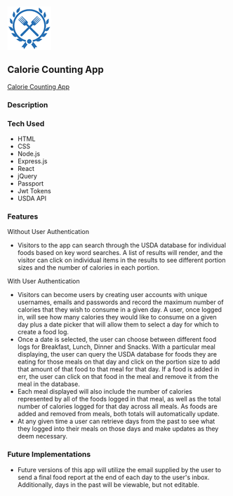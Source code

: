 ![alt text](https://github.com/snatow/calorie-app/blob/master/public/images/fork_logo_small.png)
## Calorie Counting App 

[Calorie Counting App](http://snatow-calorie-app.herokuapp.com/)

### Description


### Tech Used
- HTML
- CSS
- Node.js
- Express.js
- React
- jQuery
- Passport
- Jwt Tokens
- USDA API

### Features

Without User Authentication
- Visitors to the app can search through the USDA database for individual foods based on key word searches. A list of results will render, and the visitor can click on individual items in the results to see different portion sizes and the number of calories in each portion. 

With User Authentication
- Visitors can become users by creating user accounts with unique usernames, emails and passwords and record the maximum number of calories that they wish to consume in a given day. A user, once logged in, will see how many calories they would like to consume on a given day plus a date picker that will allow them to select a day for which to create a food log. 
- Once a date is selected, the user can choose between different food logs for Breakfast, Lunch, Dinner and Snacks. With a particular meal displaying, the user can query the USDA database for foods they are eating for those meals on that day and click on the portion size to add that amount of that food to that meal for that day. If a food is added in err, the user can click on that food in the meal and remove it from the meal in the database. 
- Each meal displayed will also include the number of calories represented by all of the foods logged in that meal, as well as the total number of calories logged for that day across all meals. As foods are added and removed from meals, both totals will automatically update. 
- At any given time a user can retrieve days from the past to see what they logged into their meals on those days and make updates as they deem necessary. 

### Future Implementations
- Future versions of this app will utilize the email supplied by the user to send a final food report at the end of each day to the user's inbox. Additionally, days in the past will be viewable, but not editable. 